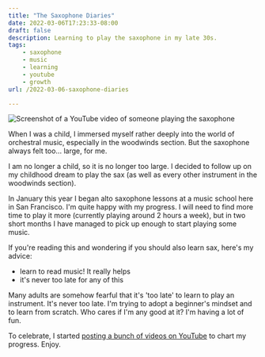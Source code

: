 ```yaml
---
title: "The Saxophone Diaries"
date: 2022-03-06T17:23:33-08:00
draft: false
description: Learning to play the saxophone in my late 30s.
tags: 
    - saxophone
    - music
    - learning
    - youtube
    - growth
url: /2022-03-06-saxophone-diaries

---
```


![Screenshot of a YouTube video of someone playing the saxophone](/img/saxscreenshot.png "Screenshot of a YouTube video of someone playing the saxophone") 

When I was a child, I immersed myself rather deeply into the world of orchestral music, especially in the woodwinds section. But the saxophone always felt too... large, for me. 

I am no longer a child, so it is no longer too large. I decided to follow up on my childhood dream to play the sax (as well as every other instrument in the woodwinds section).

In January this year I began alto saxophone lessons at a music school here in San Francisco. I'm quite happy with my progress. I will need to find more time to play it more (currently playing around 2 hours a week), but in two short months I have managed to pick up enough to start playing some music. 

If you're reading this and wondering if you should also learn sax, here's my advice:

- learn to read music! It really helps
- it's never too late for any of this

Many adults are somehow fearful that it's 'too late' to learn to play an instrument. It's never too late. I'm trying to adopt a beginner's mindset and to learn from scratch. Who cares if I'm any good at it? I'm having a lot of fun.

To celebrate, I started [posting a bunch of videos on YouTube](https://www.youtube.com/user/skinnylatte/videos) to chart my progress. Enjoy. 
